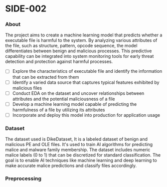 # SIDE-002

### About

The project aims to create a machine learning model that predicts whether a executable file is harmful to the system. By analyzing various attributes of the file, such as structure, pattern, opcode sequence, the model differentiates between benign and malicious processes. This predictive capability can be integrated into system monitoring tools for early threat detection and protection against harmful processes.

- [ ] Explore the characteristics of executable file and identify the information that can be extracted from them
- [ ] Identify a varied data source that captures typical features exhibited by malicious files
- [ ] Conduct EDA on the dataset and uncover relationships between attributes and the potential maliciousness of a file
- [ ] Develop a machine learning model capable of predicting the harmfulness of a file by utilizing its attributes
- [ ] Incorporate and deploy this model into production for application usage

### Dataset

The dataset used is DikeDataset, It is a labeled dataset of benign and malicious PE and OLE files. It's used to train AI algorithms for predicting malice and malware family membership. The dataset includes numeric malice labels (0 to 1) that can be discretized for standard classification. The goal is to enable AI techniques like machine learning and deep learning to make accurate malice predictions and classify files accordingly.

### Preprocessing 








